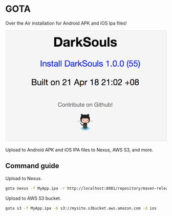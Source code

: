 # GOTA

Over the Air installation for Android APK and iOS Ipa files!

![](./assets/gota_html.png)

Upload to Android APK and iOS IPA files to Nexus, AWS S3, and more.

## Command guide 

Upload to Nexus.

```bash
gota nexus -f MyApp.ipa -r http://localhost:8081/repository/maven-releases -g com.example -a MyApp 
```

Upload to AWS S3 bucket.

```bash
gota s3 -f MyApp.ipa -b s3://mysite.s3bucket.aws.amazon.com -d ios 
```
